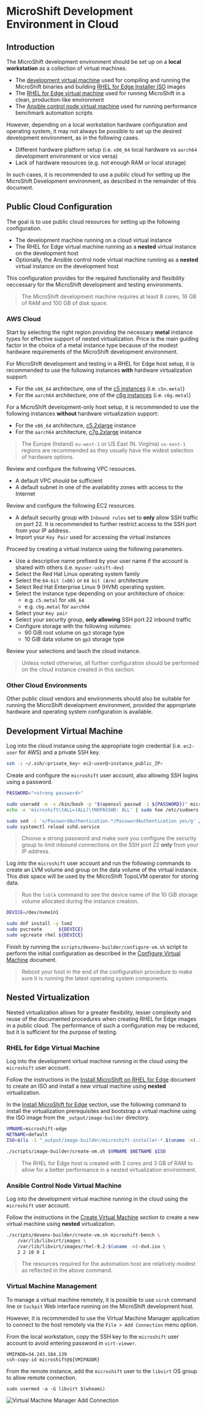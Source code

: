 # MicroShift Development Environment in Cloud

## Introduction

The MicroShift development environment should be set up on a **local workstation** as a collection of virtual machines.
* The [development virtual machine](./devenv_setup.md#create-development-virtual-machine) used for compiling and running the MicroShift binaries and building [RHEL for Edge Installer ISO](./rhel4edge_iso.md#build-rhel-for-edge-installer-iso) images
* The [RHEL for Edge virtual machine](./rhel4edge_iso.md#install-microshift-for-edge) used for running MicroShift in a clean, production-like environment
* The [Ansible control node virtual machine](../ansible/README.md) used for running performance benchmark automation scripts

However, depending on a local workstation hardware configuration and operating system, it may not always be possible to set up the desired development environment, as in the following cases.
* Different hardware platform setup (i.e. `x86_64` local hardware vs `aarch64` development environment or vice versa)
* Lack of hardware resources (e.g. not enough RAM or local storage)

In such cases, it is recommended to use a public cloud for setting up the MicroShift Development environment, as described in the remainder of this document.

## Public Cloud Configuration

The goal is to use public cloud resources for setting up the following configuration.
* The development machine running on a cloud virtual instance
* The RHEL for Edge virtual machine running as a **nested** virtual instance on the development host
* Optionally, the Ansible control node virtual machine running as a **nested**  virtual instance on the development host

This configuration provides for the required functionality and flexibility neccessary for the MicroShift development and testing environments.
> The MicroShift development machine requires at least 8 cores, 16 GB of RAM and 100 GB of disk space.

### AWS Cloud

Start by selecting the right region providing the necessary **metal** instance types for effective support of nested virtualization. Price is the main guiding factor in the choice of a metal instance type because of the modest hardware requirements of the MicroShift development environment.

For MicroShift development and testing in a RHEL for Edge host setup, it is recommended to use the following instances **with** hardware virtualization support:
* For the `x86_64` architecture, one of the [c5 instances](https://aws.amazon.com/ec2/instance-types/c5/) (i.e. `c5n.metal`)
* For the `aarch64` architecture, one of the [c6g instances](https://aws.amazon.com/ec2/instance-types/c6g/) (i.e. `c6g.metal`)

For a MicroShift development-only host setup, it is recommended to use the following instances **without** hardware virtualization support:
* For the `x86_64` architecture, [c5.2xlarge](https://aws.amazon.com/ec2/instance-types/c5/) instance
* For the `aarch64` architecture, [c7g.2xlarge](https://aws.amazon.com/ec2/instance-types/c7g/) instance

> The Europe (Ireland) `eu-west-1` or US East (N. Virginia) `us-east-1` regions are recommended as they usually have the widest selection of hardware options.

Review and configure the following VPC resources.
* A default VPC should be sufficient
* A default subnet in one of the availability zones with access to the Internet

Review and configure the following EC2 resources.
* A default security group with `Inbound rules` set to **only** allow SSH traffic on port 22. It is recommended to further restrict access to the SSH port from your IP address.
* Import your `Key Pair` used for accessing the virtual instances

Proceed by creating a virtual instance using the following parameters.
* Use a descriptive name prefixed by your user name if the account is shared with others (i.e. `myuser-ushift-dev`)
* Select the Red Hat Linux operating system family
* Select the `64-bit (x86)` or `64 bit (Arm)` architecture
* Select Red Hat Enterprise Linux 9 (HVM) operating system.
* Select the instance type depending on your architecture of choice:
    * e.g. `c5.metal` for `x86_64`
    * e.g. `c6g.metal` for `aarch64`
* Select your `Key pair`
* Select your security group, **only allowing** SSH port 22 inbound traffic
* Configure storage with the following volumes:
    * 90 GiB root volume on `gp3` storage type
    * 10 GiB data volume on `gp3` storage type

Review your selections and lauch the cloud instance.
> Unless noted otherwise, all further configuration should be performed on the cloud instance created in this section.

### Other Cloud Environments

Other public cloud vendors and environments should also be suitable for running the MicroShift development environment, provided the appropriate hardware and operating system configuration is available.

## Development Virtual Machine

Log into the cloud instance using the appropriate login credential (i.e. `ec2-user` for AWS) and a private SSH key.

```bash
ssh -i ~/.ssh/<private_key> ec2-user@<instance_public_IP>
```

Create and configure the `microshift` user account, also allowing SSH logins using a password.

```bash
PASSWORD="<strong password>"

sudo useradd -m -s /bin/bash -p "$(openssl passwd -1 ${PASSWORD})" microshift
echo -e 'microshift\tALL=(ALL)\tNOPASSWD: ALL' | sudo tee /etc/sudoers.d/microshift

sudo sed -i 's/PasswordAuthentication.*/PasswordAuthentication yes/g' /etc/ssh/sshd_config
sudo systemctl reload sshd.service
```
> Choose a strong password and make sure you configure the security group to limit inbound connections on the SSH port 22 **only** from your IP address.

Log into the `microshift` user account and run the following commands to create an LVM volume and group on the data volume of the virtual instance. This disk space will be used by the MicroShift TopoLVM operator for storing data.
> Run the `lsblk` command to see the device name of the 10 GiB storage volume allocated during the instance creation.

```bash
DEVICE=/dev/nvme1n1

sudo dnf install -y lvm2
sudo pvcreate      ${DEVICE}
sudo vgcreate rhel ${DEVICE}
```

Finish by running the `scripts/devenv-builder/configure-vm.sh` script to perform the initial configuration as described in the [Configure Virtual Machine](./devenv_setup_auto.md#configure-virtual-machine) document.
> Reboot your host in the end of the configuration procedure to make sure it is running the latest operating system components.

## Nested Virtualization

Nested virtualization allows for a greater flexibility, lesser complexity and reuse of the documented procedures when creating RHEL for Edge images in a public cloud. The performance of such a configuration may be reduced, but it is sufficient for the purpose of testing.

### RHEL for Edge Virtual Machine

Log into the development virtual machine running in the cloud using the `microshift` user account.

Follow the instructions in the [Install MicroShift on RHEL for Edge](./rhel4edge_iso.md) document to create an ISO and install a new virtual machine using **nested** virtualization.

In the [Install MicroShift for Edge](./rhel4edge_iso.md#install-microshift-for-edge) section, use the following command to install the virtualization prerequisites and bootstrap a virtual machine using the ISO image from the `_output/image-builder` directory.

```bash
VMNAME=microshift-edge
NETNAME=default
ISO=$(ls -1 "_output/image-builder/microshift-installer-*.$(uname -m).iso")

./scripts/image-builder/create-vm.sh $VMNAME $NETNAME $ISO
```

> The RHEL for Edge host is created with 2 cores and 3 GB of RAM to allow for a better performance in a nested virtualization environment.

### Ansible Control Node Virtual Machine

Log into the development virtual machine running in the cloud using the `microshift` user account.

Follow the instructions in the [Create Virtual Machine](./devenv_setup_auto.md#create-virtual-machine) section to create a new virtual machine using **nested** virtualization.

```bash
./scripts/devenv-builder/create-vm.sh microshift-bench \
    /var/lib/libvirt/images \
    /var/lib/libvirt/images/rhel-9.2-$(uname -m)-dvd.iso \
    2 2 10 0 1
```

> The resources required for the automation host are relatively modest as reflected in the above command.

### Virtual Machine Management

To manage a virtual machine remotely, it is possible to use `virsh` command line or `Cockpit` Web interface running on the MicroShift development host.

However, it is recommended to use the Virtual Machine Manager application to connect to the host remotely via the `File > Add Connection` menu option.

From the local workstation, copy the SSH key to the `microshift` user account to avoid entering password in `virt-viewer`.
```
VMIPADD=34.243.184.139
ssh-copy-id microshift@${VMIPADDR}
```

From the remote instance, add the `microshift` user to the `libvirt` OS group to allow remote connection.
```
sudo usermod -a -G libvirt $(whoami)
```

![Virtual Machine Manager Add Connection](./images/devenv_cloud_addcon.png)
